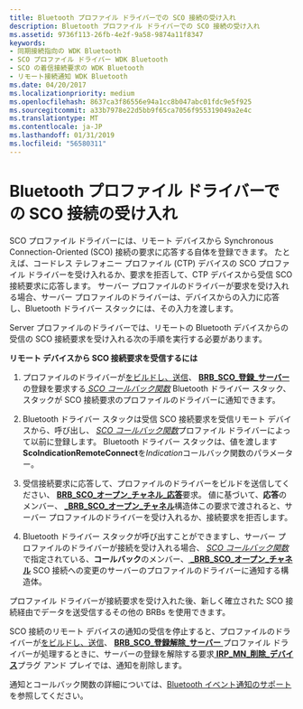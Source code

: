 ```yaml
---
title: Bluetooth プロファイル ドライバーでの SCO 接続の受け入れ
description: Bluetooth プロファイル ドライバーでの SCO 接続の受け入れ
ms.assetid: 9736f113-26fb-4e2f-9a58-9874a11f8347
keywords:
- 同期接続指向の WDK Bluetooth
- SCO プロファイル ドライバー WDK Bluetooth
- SCO の着信接続要求の WDK Bluetooth
- リモート接続通知 WDK Bluetooth
ms.date: 04/20/2017
ms.localizationpriority: medium
ms.openlocfilehash: 8637ca3f86556e94a1cc8b047abc01fdc9e5f925
ms.sourcegitcommit: a33b7978e22d5bb9f65ca7056f955319049a2e4c
ms.translationtype: MT
ms.contentlocale: ja-JP
ms.lasthandoff: 01/31/2019
ms.locfileid: "56580311"
---
```

# <a name="accepting-sco-connections-in-a-bluetooth-profile-driver"></a>Bluetooth プロファイル ドライバーでの SCO 接続の受け入れ


SCO プロファイル ドライバーには、リモート デバイスから Synchronous Connection-Oriented (SCO) 接続の要求に応答する自体を登録できます。 たとえば、コードレス テレフォニー プロファイル (CTP) デバイスの SCO プロファイル ドライバーを受け入れるか、要求を拒否して、CTP デバイスから受信 SCO 接続要求に応答します。 サーバー プロファイルのドライバーが要求を受け入れる場合、サーバー プロファイルのドライバーは、デバイスからの入力に応答し、Bluetooth ドライバー スタックには、その入力を渡します。

Server プロファイルのドライバーでは、リモートの Bluetooth デバイスからの受信の SCO 接続要求を受け入れる次の手順を実行する必要があります。

**リモート デバイスから SCO 接続要求を受信するには**

1.  プロファイルのドライバーが[をビルドし、送信](building-and-sending-a-brb.md)、 [ **BRB\_SCO\_登録\_サーバー** ](https://msdn.microsoft.com/library/windows/hardware/ff536628) の登録を要求する[ *SCO コールバック関数*](https://msdn.microsoft.com/library/windows/hardware/ff536772) Bluetooth ドライバー スタック、スタックが SCO 接続要求のプロファイルのドライバーに通知できます。

2.  Bluetooth ドライバー スタックは受信 SCO 接続要求を受信リモート デバイスから、呼び出し、 [ *SCO コールバック関数*](https://msdn.microsoft.com/library/windows/hardware/ff536772)プロファイル ドライバーによって以前に登録します。 Bluetooth ドライバー スタックは、値を渡します**ScoIndicationRemoteConnect**を*Indication*コールバック関数のパラメーター。

3.  受信接続要求に応答して、プロファイルのドライバーをビルドを送信してください、 [ **BRB\_SCO\_オープン\_チャネル\_応答**](https://msdn.microsoft.com/library/windows/hardware/ff536627)要求。 値に基づいて、**応答**のメンバー、 [  **\_BRB\_SCO\_オープン\_チャネル**](https://msdn.microsoft.com/library/windows/hardware/ff536870)構造体この要求で渡されると、サーバー プロファイルのドライバーを受け入れるか、接続要求を拒否します。

4.  Bluetooth ドライバー スタックが呼び出すことができますし、サーバー プロファイルのドライバーが接続を受け入れる場合、 [ *SCO コールバック関数*](https://msdn.microsoft.com/library/windows/hardware/ff536772)で指定されている、**コールバック**のメンバー、[  **\_BRB\_SCO\_オープン\_チャネル**](https://msdn.microsoft.com/library/windows/hardware/ff536870) SCO 接続への変更のサーバーのプロファイルのドライバーに通知する構造体。

プロファイル ドライバーが接続要求を受け入れた後、新しく確立された SCO 接続経由でデータを送受信するその他の BRBs を使用できます。

SCO 接続のリモート デバイスの通知の受信を停止すると、プロファイルのドライバーが[をビルドし、送信](building-and-sending-a-brb.md)、 [ **BRB\_SCO\_登録解除\_サーバー** ](https://msdn.microsoft.com/library/windows/hardware/ff536630)プロファイル ドライバーが処理するときに、サーバーの登録を解除する要求[ **IRP\_MN\_削除\_デバイス**](https://msdn.microsoft.com/library/windows/hardware/ff551738)プラグ アンド プレイでは、通知を削除します。

通知とコールバック関数の詳細については、[Bluetooth イベント通知のサポート](supporting-bluetooth-event-notifications.md)を参照してください。

 

 





